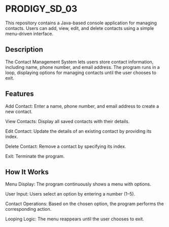 # PRODIGY_SD_03

This repository contains a Java-based console application for managing contacts. Users can add, view, edit, and delete contacts using a simple menu-driven interface.

## Description

The Contact Management System lets users store contact information, including name, phone number, and email address. The program runs in a loop, displaying options for managing contacts until the user chooses to exit.

## Features

Add Contact: Enter a name, phone number, and email address to create a new contact.

View Contacts: Display all saved contacts with their details.

Edit Contact: Update the details of an existing contact by providing its index.

Delete Contact: Remove a contact by specifying its index.

Exit: Terminate the program.

## How It Works

Menu Display: The program continuously shows a menu with options.

User Input: Users select an option by entering a number (1–5).

Contact Operations: Based on the chosen option, the program performs the corresponding action.

Looping Logic: The menu reappears until the user chooses to exit.
